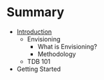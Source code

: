 # Summary

* [Introduction](README.md)
   * Envisioning
       * What is Envisioning?
       * Methodology
   * TDB 101
* Getting Started

